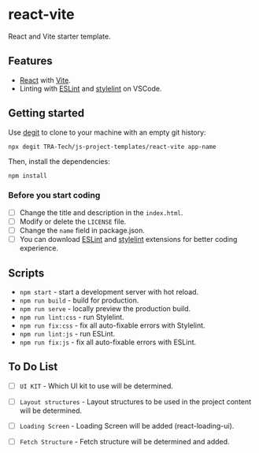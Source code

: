 # react-vite

React and Vite starter template.

## Features

- [React](https://reactjs.org) with [Vite](https://vitejs.dev).
- Linting with [ESLint](https://eslint.org) and [stylelint](https://stylelint.io) on VSCode.

## Getting started

Use [degit](https://github.com/Rich-Harris/degit) to clone to your machine with an empty git history:

```
npx degit TRA-Tech/js-project-templates/react-vite app-name
```

Then, install the dependencies:

```
npm install
```

### Before you start coding

- [ ] Change the title and description in the `index.html`.
- [ ] Modify or delete the `LICENSE` file.
- [ ] Change the `name` field in package.json.
- [ ] You can download [ESLint](https://marketplace.visualstudio.com/items?itemName=dbaeumer.vscode-eslint) and [stylelint](https://marketplace.visualstudio.com/items?itemName=stylelint.vscode-stylelint) extensions for better coding experience.

## Scripts

- `npm start` - start a development server with hot reload.
- `npm run build` - build for production.
- `npm run serve` - locally preview the production build.
- `npm run lint:css` - run Stylelint.
- `npm run fix:css` - fix all auto-fixable errors with Stylelint.
- `npm run lint:js` - run ESLint.
- `npm run fix:js` - fix all auto-fixable errors with ESLint.

## To Do List

- [ ] `UI KIT` - Which UI kit to use will be determined.
- [ ] `Layout structures` - Layout structures to be used in the project content will be determined.
- [ ] `Loading Screen` - Loading Screen will be added (react-loading-ui).
- [ ] `Fetch Structure` - Fetch structure will be determined and added.



